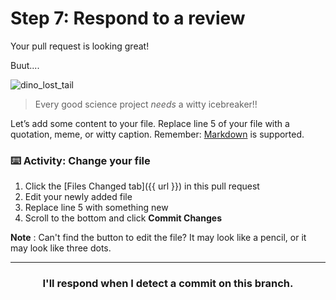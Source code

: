 # Step 7: Respond to a review

Your pull request is looking great!

Buut....

![dino_lost_tail](https://user-images.githubusercontent.com/18013689/113244504-5da5b500-9272-11eb-98c3-10c897db1902.jpg)

> Every good science project *needs* a witty icebreaker!!

Let’s add some content to your file. Replace line 5 of your file with a quotation, meme, or witty caption. Remember: [Markdown](https://guides.github.com/features/mastering-markdown/) is supported.

### :keyboard: Activity: Change your file

1. Click the [Files Changed tab]({{ url }}) in this pull request
1. Edit your newly added file
1. Replace line 5 with something new
1. Scroll to the bottom and click **Commit Changes**

**Note** : Can't find the button to edit the file? It may look like a pencil, or it may look like three dots.

---
<h3 align="center">I'll respond when I detect a commit on this branch.</h3>
